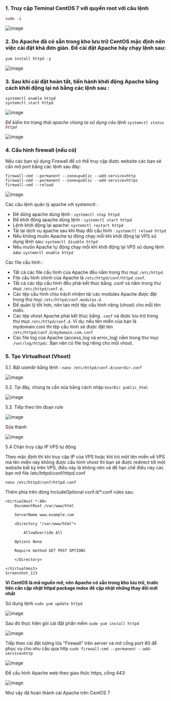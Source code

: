### 1. Truy cập Teminal CentOS 7 với quyền root với câu lệnh
```
sudo -i
```
![image](https://user-images.githubusercontent.com/111716161/188358270-ca6f7bc9-2a10-4148-916b-8bbfc22feac3.png)

### 2. Do Apache đã có sẵn trong kho lưu trữ CentOS mặc định nên việc cài đặt khá đơn giản. Để cài đặt Apache hãy chạy lệnh sau:

```
yum install httpd -y
```

![image](https://user-images.githubusercontent.com/111716161/188358417-d00f34e4-f0c2-4e86-b340-94c4373a7411.png)

### 3. Sau khi cài đặt hoàn tất, tiến hành khởi động Apache bằng cách khởi động lại nó bằng các lệnh sau :
```
systemctl enable httpd
systemctl start httpd
```

![image](https://user-images.githubusercontent.com/111716161/188358524-4ebccdd3-ea77-40d7-a566-6772c2d55139.png)

*Để kiểm tra trạng thái apache chúng ta sử dụng câu lệnh ``systemctl status httpd``*

![image](https://user-images.githubusercontent.com/111716161/188358612-daaa8c7f-f825-4da5-ac68-0aaa89a925b5.png)

### 4. Cấu hình firewall (nếu có)

Nếu các bạn sử dụng Firewall để có thể truy cập được website các bạn sẽ cần mở port bằng các lệnh sau đây:
```
firewall-cmd --permanent --zone=public --add-service=http
firewall-cmd --permanent --zone=public --add-service=https
firewall-cmd --reload
```

![image](https://user-images.githubusercontent.com/111716161/188358800-d3531ad8-f707-4311-8354-d7032b2fff0e.png)

Các câu lệnh quản lý apache với systemctl :

- Để dừng apache dùng lệnh : ``systemctl stop httpd``
- Để khởi động apache dùng lệnh : ``systemctl start httpd``
- Lệnh khởi động lại apache: ``systemctl restart httpd``
- Tải lại dịch vụ apache sau khi thay đổi cấu hình : ``systemctl reload httpd``
- Nếu không muốn Apache tự động chạy mỗi khi khởi động lại VPS sử dụng lệnh sau: ``systemctl disable httpd``
- Nếu muốn Apache tự động chạy mỗi khi khởi động lại VPS sử dụng lệnh sau: ``systemctl enable httpd``

Các file cấu hình :

- Tất cả các file cấu hình của Apache đều nằm trong thư mục ``/etc/httpd``.
- File cấu hình chính của Apache là ``/etc/httpd/conf/httpd.conf``.
- Tất cả các tệp cấu hình đều phải kết thúc bằng .conf và nằm trong thư mục ``/etc/httpd/conf.d``.
- Các tệp cấu hình chịu trách nhiệm tải các modules Apache được đặt trong thư mục ``/etc/httpd/conf.modules.d``.
- Để quản lý tốt hơn, nên tạo một tệp cấu hình riêng (vhost) cho mỗi tên miền.
- Các tệp vhost Apache phải kết thúc bằng ``.conf`` và được lưu trữ trong thư mục ``/etc/httpd/conf.d``. Ví dụ: nếu tên miền của bạn là mydomain.com thì tệp cấu hình sẽ được đặt tên ``/etc/httpd/conf.d/mydomain.com.conf``
- Các file log của Apache (access_log và error_log) nằm trong thư mục ``/var/log/httpd/``. Bạn nên có file log riêng cho mỗi vhost.

### 5. Tạo Virtualhost (Vhost)
5.1. Bật userdir bằng lệnh : ``nano /etc/httpd/conf.d/userdir.conf``

![image](https://user-images.githubusercontent.com/111716161/188361388-6f02c2ac-fd81-423d-9432-5ace2705bcf4.png)

5.2. Tại đây, chúng ta cần sửa bằng cách nhập ``UserDir public_html``

![image](https://user-images.githubusercontent.com/111716161/188361703-3a9b1212-897c-496f-a8f0-ef3135bf7227.png)

5.3. Tiếp theo tìm đoạn rule

![image](https://user-images.githubusercontent.com/111716161/188361964-5dd6d54b-31de-4d38-a0f9-cfe2b3f28e89.png)

Sửa thành

![image](https://user-images.githubusercontent.com/111716161/188363102-15dc4306-4dd0-456c-8cf6-051732129f75.png)

5.4 Chặn truy cập IP VPS tự động 

Theo mặc định thì khi truy cập IP của VPS hoặc khi trỏ một tên miền về VPS mà tên miền này không được cấu hình vhost thì bạn sẽ được redirect tới một website bất kỳ trên VPS, điều này là không nên và để hạn chế điều này các bạn mở file /etc/httpd/conf/httpd.conf

   `` nano /etc/httpd/conf/httpd.conf ``

Thêm phía trên dòng IncludeOptional conf.d/*.conf rules sau:
   
```
<VirtualHost *:80>
	DocumentRoot /var/www/html
  
	ServerName www.example.com
  
	<Directory "/var/www/html">
  
		AllowOverride All
    
    Options None
    
    Require method GET POST OPTIONS
    
	</Directory>
  
</VirtualHost>
Screenshot_113
```
**Vì CentOS là mã nguồn mở, nên Apache có sẵn trong kho lưu trữ, trước tiên cần cập nhật httpd package index để cập nhật những thay đổi mới nhất**

Sử dụng lệnh `sudo yum update httpd`
    
![image](https://user-images.githubusercontent.com/111716161/188391364-45725d7f-c70c-46b7-9c73-2ef9e0c89911.png)

Sau đó thực hiện gói cài đặt phần mềm `sudo yum install httpd`

![image](https://user-images.githubusercontent.com/111716161/188393990-bb0b2250-d88e-4c9c-b060-031bf652efa8.png)

Tiếp theo cài đặt tường lửa "Firewall" trên server và mở cổng port 80 để phục vụ cho nhu cầu qua http `sudo firewall-cmd --permanent --add-service=http`

![image](https://user-images.githubusercontent.com/111716161/188394117-382673b9-8e09-417f-bad4-60a3031412fd.png)

Để cấu hình Apache web theo giao thức https, cổng 443:

![image](https://user-images.githubusercontent.com/111716161/188394236-fee33179-8918-4dcb-b996-c3cf5be3ce7d.png)

Như vậy đã hoàn thành cài Apache trên CentOS 7
